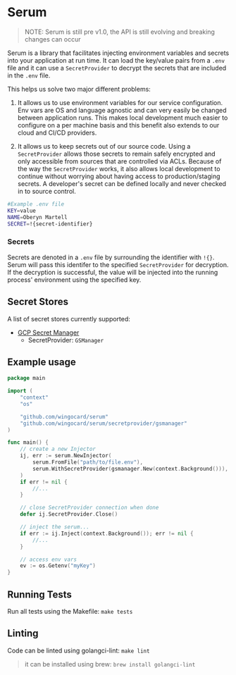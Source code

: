 # Serum

> NOTE: Serum is still pre v1.0, the API is still evolving and breaking changes can occur

Serum is a library that facilitates injecting environment variables and secrets into your application at run time.
It can load the key/value pairs from a `.env` file and it can use a `SecretProvider` to decrypt the secrets that
are included in the `.env` file.

This helps us solve two major different problems:

1. It allows us to use environment variables for our service configuration. Env vars are OS and language agnostic and can very easily be changed between application runs. This makes local development much easier to configure on a per machine basis and this benefit also extends to our cloud and CI/CD providers.

2. It allows us to keep secrets out of our source code. Using a `SecretProvider` allows those secrets to remain safely encrypted and only accessible from sources that are controlled via ACLs. Because of the way the `SecretProvider` works, it also allows local development to continue without worrying about having access to production/staging secrets. A developer's secret can be defined locally and never checked in to source control.

```sh
#Example .env file
KEY=value
NAME=Oberyn Martell
SECRET=!{secret-identifier}
```

### Secrets
Secrets are denoted in a `.env` file by surrounding the identifier with `!{}`.
Serum will pass this identifer to the specified `SecretProvider` for decryption. If the decryption is successful,
the value will be injected into the running process' environment using the specified key.

## Secret Stores

A list of secret stores currently supported:

- [GCP Secret Manager](https://cloud.google.com/secret-manager)
    - SecretProvider: `GSManager`


## Example usage

```go
package main

import (
    "context"
    "os"

    "github.com/wingocard/serum"
    "github.com/wingocard/serum/secretprovider/gsmanager"
)

func main() {
    // create a new Injector
    ij, err := serum.NewInjector(
        serum.FromFile("path/to/file.env"),
        serum.WithSecretProvider(gsmanager.New(context.Background())),
    )
    if err != nil {
        //...
    }

    // close SecretProvider connection when done
    defer ij.SecretProvider.Close()

    // inject the serum...
    if err := ij.Inject(context.Background()); err != nil {
        //...
    }

    // access env vars
    ev := os.Getenv("myKey")
}
```

## Running Tests

Run all tests using the Makefile:
`make tests`

## Linting

Code can be linted using golangci-lint:
`make lint`

> it can be installed using brew: `brew install golangci-lint`



